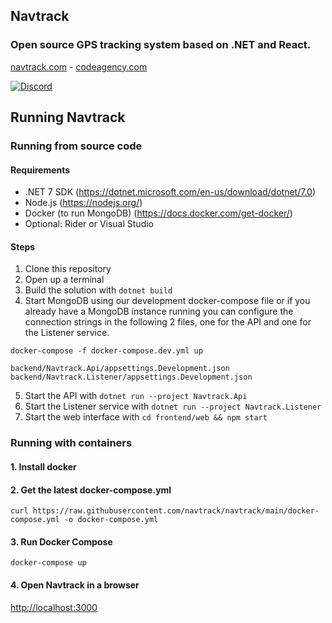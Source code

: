 ## Navtrack
### Open source GPS tracking system based on .NET and React.
[navtrack.com](https://navtrack.com) - [codeagency.com](https://codeagency.com)

[![Discord](https://img.shields.io/discord/515183168060391427?label=Discord)](https://discord.gg/N4ZxhB3y6h)

## Running Navtrack

### Running from source code

#### Requirements

- .NET 7 SDK (https://dotnet.microsoft.com/en-us/download/dotnet/7.0)
- Node.js (https://nodejs.org/)
- Docker (to run MongoDB) (https://docs.docker.com/get-docker/)
- Optional: Rider or Visual Studio


#### Steps

1. Clone this repository
2. Open up a terminal
3. Build the solution with `dotnet build`
4. Start MongoDB using our development docker-compose file or if you already have a MongoDB instance running you can configure the connection strings in the following 2 files, one for the API and one for the Listener service.

```
docker-compose -f docker-compose.dev.yml up
```

```
backend/Navtrack.Api/appsettings.Development.json
backend/Navtrack.Listener/appsettings.Development.json
```
5. Start the API with `dotnet run --project Navtrack.Api`
6. Start the Listener service with `dotnet run --project Navtrack.Listener`
7. Start the web interface with `cd frontend/web && npm start`

### Running with containers

#### 1. Install docker

#### 2. Get the latest docker-compose.yml
```
curl https://raw.githubusercontent.com/navtrack/navtrack/main/docker-compose.yml -o docker-compose.yml
```

#### 3. Run Docker Compose 
```
docker-compose up
```

#### 4. Open Navtrack in a browser
[http://localhost:3000](http://localhost:3000)
